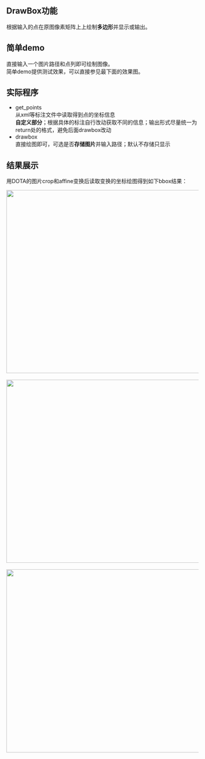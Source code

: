 ## DrawBox功能  
根据输入的点在原图像素矩阵上上绘制**多边形**并显示或输出。  


## 简单demo    
直接输入一个图片路径和点列即可绘制图像。    
简单demo提供测试效果，可以直接参见最下面的效果图。


## 实际程序  
* get_points    
从xml等标注文件中读取得到点的坐标信息    
**自定义部分**；根据具体的标注自行改动获取不同的信息；输出形式尽量统一为return处的格式，避免后面drawbox改动
* drawbox  
直接绘图即可，可选是否**存储图片**并输入路径；默认不存储只显示


## 结果展示
用DOTA的图片crop和affine变换后读取变换的坐标绘图得到如下bbox结果：
<div align=center><img width="600" height="480" src="https://github.com/ming71/toolbox/blob/master/drawbox/drawbox_screenshot_11.017.2019.png"/></div><br/>

<div align=center><img width="600" height="480" src="https://github.com/ming71/toolbox/blob/master/drawbox/drawbox_screenshot_11.07.2019.png"/></div><br/>

<div align=center><img width="600" height="480" src="https://github.com/ming71/toolbox/blob/master/drawbox/drawbox_screenshot_11.07.019.png"/></div><br/>

